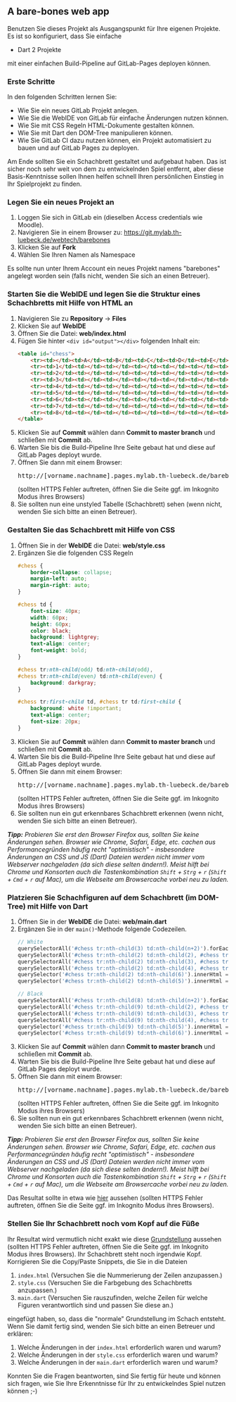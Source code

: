 ## A bare-bones web app

Benutzen Sie dieses Projekt als Ausgangspunkt für Ihre eigenen Projekte.
Es ist so konfiguriert, dass Sie einfache

- Dart 2 Projekte

mit einer einfachen Build-Pipeline auf GitLab-Pages deployen können.

### Erste Schritte

In den folgenden Schritten lernen Sie:

- Wie Sie ein neues GitLab Projekt anlegen.
- Wie Sie die WebIDE von GitLab für einfache Änderungen nutzen können.
- Wie Sie mit CSS Regeln HTML-Dokumente gestalten können.
- Wie Sie mit Dart den DOM-Tree manipulieren können.
- Wie Sie GitLab CI dazu nutzen können, ein Projekt automatisiert zu bauen und auf GitLab Pages zu deployen.

Am Ende sollten Sie ein Schachbrett gestaltet und aufgebaut haben.
Das ist sicher noch sehr weit von dem zu entwickelnden Spiel entfernt,
aber diese Basis-Kenntnisse sollen Ihnen helfen schnell Ihren persönlichen Einstieg in Ihr Spielprojekt zu finden.

### Legen Sie ein neues Projekt an

1. Loggen Sie sich in GitLab ein (dieselben Access credentials wie Moodle).
2. Navigieren Sie in einem Browser zu: https://git.mylab.th-luebeck.de/webtech/barebones
4. Klicken Sie auf __Fork__
5. Wählen Sie Ihren Namen als Namespace

Es sollte nun unter Ihrem Account ein neues Projekt namens "barebones" angelegt worden sein
(falls nicht, wenden Sie sich an einen Betreuer).

### Starten Sie die WebIDE und legen Sie die Struktur eines Schachbretts mit Hilfe von HTML an

1. Navigieren Sie zu __Repository__ -> __Files__
2. Klicken Sie auf __WebIDE__
3. Öffnen Sie die Datei: __web/index.html__
4. Fügen Sie hinter `<div id="output"></div>` folgenden Inhalt ein:
    ```HTML
    <table id="chess">
        <tr><td></td><td>A</td><td>B</td><td>C</td><td>D</td><td>E</td><td>F</td><td>G</td><td>H</td></tr>
        <tr><td>1</td><td></td><td></td><td></td><td></td><td></td><td></td><td></td><td></td></tr>
        <tr><td>2</td><td></td><td></td><td></td><td></td><td></td><td></td><td></td><td></td></tr>
        <tr><td>3</td><td></td><td></td><td></td><td></td><td></td><td></td><td></td><td></td></tr>
        <tr><td>4</td><td></td><td></td><td></td><td></td><td></td><td></td><td></td><td></td></tr>
        <tr><td>5</td><td></td><td></td><td></td><td></td><td></td><td></td><td></td><td></td></tr>
        <tr><td>6</td><td></td><td></td><td></td><td></td><td></td><td></td><td></td><td></td></tr>
        <tr><td>7</td><td></td><td></td><td></td><td></td><td></td><td></td><td></td><td></td></tr>
        <tr><td>8</td><td></td><td></td><td></td><td></td><td></td><td></td><td></td><td></td></tr>
    </table>
    ```
5. Klicken Sie auf __Commit__ wählen dann __Commit to master branch__ und schließen mit __Commit__ ab.
6. Warten Sie bis die Build-Pipeline Ihre Seite gebaut hat und diese auf GitLab Pages deployt wurde.
7. Öffnen Sie dann mit einem Browser: <pre>http://[vorname.nachname].pages.mylab.th-luebeck.de/barebones/</pre> (sollten HTTPS Fehler auftreten, öffnen Sie die Seite ggf. im Inkognito Modus ihres Browsers)
8. Sie sollten nun eine unstyled Tabelle (Schachbrett) sehen (wenn nicht, wenden Sie sich bitte an einen Betreuer).

### Gestalten Sie das Schachbrett mit Hilfe von CSS

1. Öffnen Sie in der __WebIDE__ die Datei: __web/style.css__
2. Ergänzen Sie die folgenden CSS Regeln
    ```CSS
    #chess {
        border-collapse: collapse;
        margin-left: auto;
        margin-right: auto;
    }

    #chess td {
        font-size: 40px;
        width: 60px;
        height: 60px;
        color: black;
        background: lightgrey;
        text-align: center;
        font-weight: bold;
    }

    #chess tr:nth-child(odd) td:nth-child(odd),
    #chess tr:nth-child(even) td:nth-child(even) {
        background: darkgray;
    }

    #chess tr:first-child td, #chess tr td:first-child {
        background: white !important;
        text-align: center;
        font-size: 20px;
    }
    ```
3. Klicken Sie auf __Commit__ wählen dann __Commit to master branch__ und schließen mit __Commit__ ab.
4. Warten Sie bis die Build-Pipeline Ihre Seite gebaut hat und diese auf GitLab Pages deployt wurde.
5. Öffnen Sie dann mit einem Browser: <pre>http://[vorname.nachname].pages.mylab.th-luebeck.de/barebones/</pre> (sollten HTTPS Fehler auftreten, öffnen Sie die Seite ggf. im Inkognito Modus ihres Browsers)
6. Sie sollten nun ein gut erkennbares Schachbrett erkennen (wenn nicht, wenden Sie sich bitte an einen Betreuer).

___Tipp:__ Probieren Sie erst den Browser Firefox aus, sollten Sie keine Änderungen sehen. Browser wie Chrome, Safari, Edge,
etc. cachen aus Performancegründen häufig recht "optimistisch" - insbesondere Änderungen an CSS und JS (Dart) Dateien werden
nicht immer vom Webserver nachgeladen (da sich diese selten ändern!). Meist hilft bei Chrome und Konsorten auch die Tastenkombination
`Shift` + `Strg` + `r` (`Shift` + `Cmd` + `r` auf Mac), um die Webseite am Browsercache vorbei neu zu laden._

### Platzieren Sie Schachfiguren auf dem Schachbrett (im DOM-Tree) mit Hilfe von Dart

1. Öffnen Sie in der __WebIDE__ die Datei: __web/main.dart__
2. Ergänzen Sie in der `main()`-Methode folgende Codezeilen.
    ```Dart
    // White
    querySelectorAll('#chess tr:nth-child(3) td:nth-child(n+2)').forEach((td) { td.innerHtml = "&#9817;"; });
    querySelectorAll('#chess tr:nth-child(2) td:nth-child(2), #chess tr:nth-child(2) td:nth-child(9)').forEach((td) { td.innerHtml = "&#9814;"; });
    querySelectorAll('#chess tr:nth-child(2) td:nth-child(3), #chess tr:nth-child(2) td:nth-child(8)').forEach((td) { td.innerHtml = "&#9816;"; });
    querySelectorAll('#chess tr:nth-child(2) td:nth-child(4), #chess tr:nth-child(2) td:nth-child(7)').forEach((td) { td.innerHtml = "&#9815;"; });
    querySelector('#chess tr:nth-child(2) td:nth-child(6)').innerHtml = "&#9812;";
    querySelector('#chess tr:nth-child(2) td:nth-child(5)').innerHtml = "&#9813;";

    // Black
    querySelectorAll('#chess tr:nth-child(8) td:nth-child(n+2)').forEach((td) { td.innerHtml = "&#9823;"; });
    querySelectorAll('#chess tr:nth-child(9) td:nth-child(2), #chess tr:nth-child(9) td:nth-child(9)').forEach((td) { td.innerHtml = "&#9820;"; });
    querySelectorAll('#chess tr:nth-child(9) td:nth-child(3), #chess tr:nth-child(9) td:nth-child(8)').forEach((td) { td.innerHtml = "&#9822;"; });
    querySelectorAll('#chess tr:nth-child(9) td:nth-child(4), #chess tr:nth-child(9) td:nth-child(7)').forEach((td) { td.innerHtml = "&#9821;"; });
    querySelector('#chess tr:nth-child(9) td:nth-child(5)').innerHtml = "&#9819;";
    querySelector('#chess tr:nth-child(9) td:nth-child(6)').innerHtml = "&#9818;";
    ```
3. Klicken Sie auf __Commit__ wählen dann __Commit to master branch__ und schließen mit __Commit__ ab.
4. Warten Sie bis die Build-Pipeline Ihre Seite gebaut hat und diese auf GitLab Pages deployt wurde.
5. Öffnen Sie dann mit einem Browser: <pre>http://[vorname.nachname].pages.mylab.th-luebeck.de/barebones/</pre> (sollten HTTPS Fehler auftreten, öffnen Sie die Seite ggf. im Inkognito Modus ihres Browsers)
6. Sie sollten nun ein gut erkennbares Schachbrett erkennen (wenn nicht, wenden Sie sich bitte an einen Betreuer).

___Tipp:__ Probieren Sie erst den Browser Firefox aus, sollten Sie keine Änderungen sehen. Browser wie Chrome, Safari, Edge,
etc. cachen aus Performancegründen häufig recht "optimistisch" - insbesondere Änderungen an CSS und JS (Dart) Dateien werden
nicht immer vom Webserver nachgeladen (da sich diese selten ändern!). Meist hilft bei Chrome und Konsorten auch die Tastenkombination
`Shift` + `Strg` + `r` (`Shift` + `Cmd` + `r` auf Mac), um die Webseite am Browsercache vorbei neu zu laden._

Das Resultat sollte in etwa wie [hier](http://nane.kratzke.pages.mylab.th-luebeck.de/barebones/) aussehen (sollten HTTPS Fehler auftreten, öffnen Sie die Seite ggf. im Inkognito Modus ihres Browsers).

### Stellen Sie Ihr Schachbrett noch vom Kopf auf die Füße

Ihr Resultat wird vermutlich nicht exakt wie diese [Grundstellung](http://nane.kratzke.pages.mylab.th-luebeck.de/barebones/) aussehen (sollten HTTPS Fehler auftreten, öffnen Sie die Seite ggf. im Inkognito Modus ihres Browsers). Ihr Schachbrett steht noch irgendwie Kopf. Korrigieren Sie die Copy/Paste Snippets, die Sie in die Dateien

1. `index.html` (Versuchen Sie die Nummerierung der Zeilen anzupassen.)
2. `style.css` (Versuchen Sie die Farbgebung des Schachbretts anzupassen.)
3. `main.dart` (Versuchen Sie rauszufinden, welche Zeilen für welche Figuren verantwortlich sind und passen Sie diese an.)

eingefügt haben, so, dass die "normale" Grundstellung im Schach entsteht. Wenn Sie damit fertig sind, wenden Sie sich bitte an einen Betreuer und erklären:

1. Welche Änderungen in der `index.html` erforderlich waren und warum?
2. Welche Änderungen in der `style.css` erforderlich waren und warum?
3. Welche Änderungen in der `main.dart` erforderlich waren und warum?

Konnten Sie die Fragen beantworten, sind Sie fertig für heute und können sich fragen, wie Sie Ihre Erkenntnisse für Ihr zu entwickelndes Spiel nutzen können ;-)

